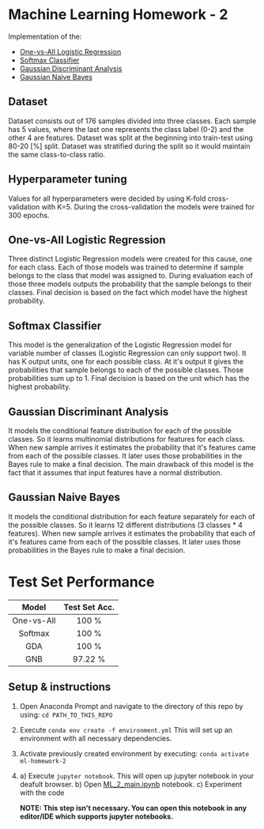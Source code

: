 # Machine Learning Homework - 2

Implementation of the:
* [One-vs-All Logistic Regression](https://towardsdatascience.com/multi-class-classification-one-vs-all-one-vs-one-94daed32a87b)
* [Softmax Classifier](https://www.pyimagesearch.com/2016/09/12/softmax-classifiers-explained/)
* [Gaussian Discriminant Analysis](https://towardsdatascience.com/gaussian-discriminant-analysis-an-example-of-generative-learning-algorithms-2e336ba7aa5c)
* [Gaussian Naive Bayes](https://en.wikipedia.org/wiki/Naive_Bayes_classifier)

## Dataset 

Dataset consists out of 176 samples divided into three classes. Each sample has 5 values, where the last one represents the class label (0-2) and the other 4 are features.
Dataset was split at the beginning into train-test using 80-20 [%] split. Dataset was stratified during the split so it would maintain the same class-to-class ratio. 

## Hyperparameter tuning
Values for all hyperparameters were decided by using K-fold cross-validation with K=5. During the cross-validation the models were trained for 300 epochs.

## One-vs-All Logistic Regression

Three distinct Logistic Regression models were created for this cause, one for each class. Each of those models was trained to determine if sample belongs to the class that model was assigned to. During evaluation each of those three models outputs the probability that the sample belongs to their classes. Final decision is based on the fact which model have the highest probability.

## Softmax Classifier

This model is the generalization of the Logistic Regression model for variable number of classes (Logistic Regression can only support two). It has K output units, one for each possible class. At it's output it gives the probabilities that sample belongs to each of the possible classes. Those probabilities sum up to 1. Final decision is based on the unit which has the highest probability. 

## Gaussian Discriminant Analysis

It models the conditional feature distribution for each of the possible classes. So it learns multinomial distributions for features for each class. When new sample arrives it estimates the probability that it's features came from each of the possible classes. It later uses those probabilities in the Bayes rule to make a final decision. The main drawback of this model is the fact that it assumes that input features have a normal distribution.

## Gaussian Naive Bayes

It models the conditional distribution for each feature separately for each of the possible classes. So it learns 12 different distributions (3 classes * 4 features). When new sample arrives it estimates the probability that each of it's features came from each of the possible classes. It later uses those probabilities in the Bayes rule to make a final decision.

# Test Set Performance

| Model  | Test Set Acc. |
|:------:|:-------------:|
| One-vs-All | 100 % |
| Softmax | 100 % |
| GDA | 100 % |
| GNB | 97.22 % |


## Setup & instructions
1. Open Anaconda Prompt and navigate to the directory of this repo by using: ```cd PATH_TO_THIS_REPO ```
2. Execute ``` conda env create -f environment.yml ``` This will set up an environment with all necessary dependencies. 
3. Activate previously created environment by executing: ``` conda activate ml-homework-2 ```
4. a) Execute ``` jupyter notebook ```. This will open up jupyter notebook in your deafult browser. 
   b) Open [ML_2_main.ipynb](src/ML_2_main.ipynb) notebook.
   c) Experiment with the code
   
   **NOTE: This step isn't necessary. You can open this notebook in any editor/IDE which supports jupyter notebooks.**
